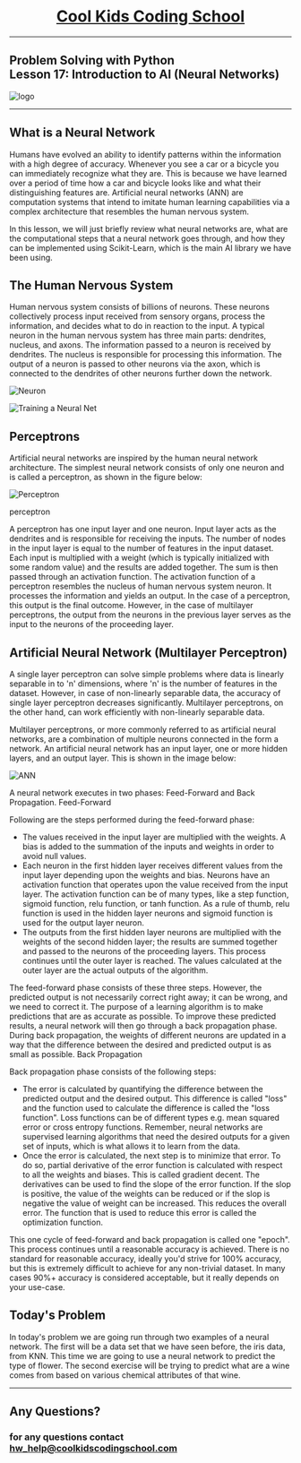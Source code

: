 # <center>**[Cool Kids Coding School](https://www.coolkidscodingschool.com)**</center>

---

## Problem Solving with Python <br> Lesson 17: Introduction to AI (Neural Networks)

![logo](./images/ckcslogo.png)

---

## What is a Neural Network

Humans have evolved an ability to identify patterns within the information with a high degree of accuracy. Whenever you see a car or a bicycle you can immediately recognize what they are. This is because we have learned over a period of time how a car and bicycle looks like and what their distinguishing features are. Artificial neural networks (ANN) are computation systems that intend to imitate human learning capabilities via a complex architecture that resembles the human nervous system.

In this lesson, we will just briefly review what neural networks are, what are the computational steps that a neural network goes through, and how they can be implemented using Scikit-Learn, which is the main AI library we have been using.

## The Human Nervous System

Human nervous system consists of billions of neurons. These neurons collectively process input received from sensory organs, process the information, and decides what to do in reaction to the input. A typical neuron in the human nervous system has three main parts: dendrites, nucleus, and axons. The information passed to a neuron is received by dendrites. The nucleus is responsible for processing this information. The output of a neuron is passed to other neurons via the axon, which is connected to the dendrites of other neurons further down the network.

![Neuron](./images/neuron.png)

![Training a Neural Net](./images/xkcd.png)

## Perceptrons

Artificial neural networks are inspired by the human neural network architecture. The simplest neural network consists of only one neuron and is called a perceptron, as shown in the figure below:

![Perceptron](./images/perceptron.png)

perceptron

A perceptron has one input layer and one neuron. Input layer acts as the dendrites and is responsible for receiving the inputs. The number of nodes in the input layer is equal to the number of features in the input dataset. Each input is multiplied with a weight (which is typically initialized with some random value) and the results are added together. The sum is then passed through an activation function. The activation function of a perceptron resembles the nucleus of human nervous system neuron. It processes the information and yields an output. In the case of a perceptron, this output is the final outcome. However, in the case of multilayer perceptrons, the output from the neurons in the previous layer serves as the input to the neurons of the proceeding layer.

## Artificial Neural Network (Multilayer Perceptron)

A single layer perceptron can solve simple problems where data is linearly separable in to 'n' dimensions, where 'n' is the number of features in the dataset. However, in case of non-linearly separable data, the accuracy of single layer perceptron decreases significantly. Multilayer perceptrons, on the other hand, can work efficiently with non-linearly separable data.

Multilayer perceptrons, or more commonly referred to as artificial neural networks, are a combination of multiple neurons connected in the form a network. An artificial neural network has an input layer, one or more hidden layers, and an output layer. This is shown in the image below:

![ANN](./images/multilayer.png)

A neural network executes in two phases: Feed-Forward and Back Propagation.
Feed-Forward

Following are the steps performed during the feed-forward phase:

+ The values received in the input layer are multiplied with the weights. A bias is added to the summation of the inputs and weights in order to avoid null values.
+ Each neuron in the first hidden layer receives different values from the input layer depending upon the weights and bias. Neurons have an activation function that operates upon the value received from the input layer. The activation function can be of many types, like a step function, sigmoid function, relu function, or tanh function. As a rule of thumb, relu function is used in the hidden layer neurons and sigmoid function is used for the output layer neuron.
+ The outputs from the first hidden layer neurons are multiplied with the weights of the second hidden layer; the results are summed together and passed to the neurons of the proceeding layers. This process continues until the outer layer is reached. The values calculated at the outer layer are the actual outputs of the algorithm.

The feed-forward phase consists of these three steps. However, the predicted output is not necessarily correct right away; it can be wrong, and we need to correct it. The purpose of a learning algorithm is to make predictions that are as accurate as possible. To improve these predicted results, a neural network will then go through a back propagation phase. During back propagation, the weights of different neurons are updated in a way that the difference between the desired and predicted output is as small as possible.
Back Propagation

Back propagation phase consists of the following steps:

+ The error is calculated by quantifying the difference between the predicted output and the desired output. This difference is called "loss" and the function used to calculate the difference is called the "loss function". Loss functions can be of different types e.g. mean squared error or cross entropy functions. Remember, neural networks are supervised learning algorithms that need the desired outputs for a given set of inputs, which is what allows it to learn from the data.
+ Once the error is calculated, the next step is to minimize that error. To do so, partial derivative of the error function is calculated with respect to all the weights and biases. This is called gradient decent. The derivatives can be used to find the slope of the error function. If the slop is positive, the value of the weights can be reduced or if the slop is negative the value of weight can be increased. This reduces the overall error. The function that is used to reduce this error is called the optimization function.

This one cycle of feed-forward and back propagation is called one "epoch". This process continues until a reasonable accuracy is achieved. There is no standard for reasonable accuracy, ideally you'd strive for 100% accuracy, but this is extremely difficult to achieve for any non-trivial dataset. In many cases 90%+ accuracy is considered acceptable, but it really depends on your use-case.

## Today's Problem

In today's problem we are going run through two examples of a neural network.  The first will be a data set that we have seen before, the iris data, from KNN.  This time we are going to use a neural network to predict the type of flower.  The second exercise will be trying to predict what are a wine comes from based on various chemical attributes of that wine.

---

## **Any Questions?**

### **for any questions contact hw_help@coolkidscodingschool.com**

